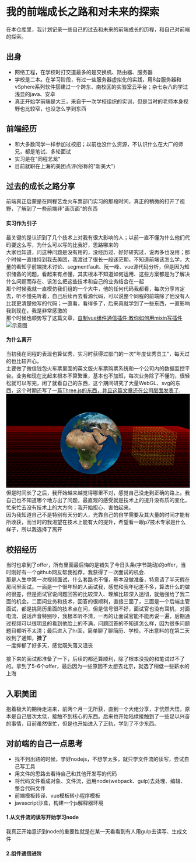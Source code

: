 # 我的前端成长之路和对未来的探索
在本仓库里，我计划记录一些自己的过去和未来的前端成长的历程，和自己对前端的探索。

出身
---
- 网络工程，在学校时打交道最多的是交换机、路由器、服务器
- 学校是二本。在学习阶段，有过一些服务器虚拟化的实践，用8台服务器和vSphere系列软件搭建过一个跨东、南校区的实验室云平台；杂七杂八的学过浅显的java、安卓
- 真正开始学前端是大三，来自于一次学校组织的实训，但是当时的老师本身视野也比较窄，也没怎么学到东西

前端经历
---
- 和大多数同学一样参加过校招；以前也没什么资源，不认识什么在大厂的师兄，都是笔试、多轮面试
- 实习是在"同程艺龙"
- 目前就职在上海的美团点评(俗称的"新美大")

过去的成长之路分享
---
前端真正启蒙是在同程艺龙火车票部门实习的那段时间，真正的稍微的打开了视野，了解到了一些前端非"画页面"的东西

#### 实习作为引子
最关键的是认识到了几个技术上对我有很大影响的人；以前一直不懂为什么他们代码要这么写，为什么可以写的比我好，思路哪来的<br>
大家也知道，问这种问题是没有用的，没经历过、好好研究过，说再多也没用；那个时候一直维持到我去美团，我渡过了很长一段迷茫期，不知道前端该怎么学，大量的看知乎前端技术讨论、segmentfault、阮一峰、vue源代码分析，但是因为知识储备的问题，看起来有点懂，其实根本不知道如何运用、这些方案都是为了解决什么问题而存在、该怎么把这些技术和自己的业务结合在一起<br>
那个时候我就一直模仿我们组的一个大牛，他的任何代码我都看，每次分享肯定去，听不懂先听着，自己后续再去看源代码，可以说整个同程的前端除了他没有人比我更清楚他写的代码；一直看，看得多了，后来真就学到了一些东西，一直影响我到现在，我是非常感激的<br>
那个时候也顺势写了这篇文章，[自制vue组件通信插件:教你如何用mixin写插件](https://segmentfault.com/a/1190000015554464)
![示意图](https://image-static.segmentfault.com/325/626/3256260828-5b3f4175215d3_articlex)

#### 为什么离开
当初我在同程的表现也算优秀，实习时获得过部门的一次"年度优秀员工"，每天过的也比较开心。<br>
主要做了微信钱包火车票里面的英文版火车票购票系统和一个公司内的数据监控平台。业务和现在比起来根本不算繁重，基本也不加班，每次业务除了不懂的，很轻松就可以写完，闲了就看自己的东西，这个期间研究了大量WebGL、svg的东西，这个时期还写了一篇[Three.js的东西，并且这篇文章还在公司层面发表了](https://screetbloom.github.io/2017/08/03/ThreeJs/#more).<br>
![three.js](./img/three.png)
但是时间长了之后，我开始越来越觉得哪里不对，感觉自己没走到正确的路上。我自己也不知道哪个地方出了问题，最直观的感受就是技术上的提升没有质的变化，忙来忙去没有技术上的大方向；我开始担心、害怕起来。<br>
因为我知道自己不是特别有天分的人，光靠自己的自学需要及其大量的时间才能有所收获，而当时的我渴望在技术上能有大的提升，希望看一眼p7技术专家是什么样子，所以我选择了离开



校招经历
---
当时也拿到了offer，所有里面最后悔的是错失了今日头条(字节跳动)的offer，当时刚好有一个github网友帮我推荐，我获得了一次面试的机会.<br>
那是人生中第一次视频面试，什么套路也不懂，基本没做准备，特意请了半天假在房间里面试。一面是一个很年轻的人面试我，感觉和我年纪差不多，算法什么的做的很差，但是面试官说问题回答的比较深入、理解比较深入透彻，就勉强给了我二面的机会。二面问业务和技术，回答的很顺利，直接三面了，三面是一个后端主管面试，都是挑简历里面的技术点在问，但是信号很不好，面试官也没有耳机，对面电流、说话声音特别吵，我根本听不清，一再的让面试官能不能再说一遍，后期通过视频可以很明显的看到他脸上的不满，问题回答的不知道怎么样，因为很多问题题目都听不太清；最后进入了hr面，简单聊了聊简历、学校。不出意料的在第二天收到了通知，**挂了**<br>
一度抑郁了好多天，感觉既失落又沮丧<br>
<br>
接下来的面试都准备了一下，后续的都还算顺利，除了根本没投的和笔试过不了的。拿到了5-6个offer，最后因为一些原因不太想去北京，就选了稍低一些薪水的上海<br>

入职美团
---
抱着极大的期待走进来，前两个月一无所获，直到一个大佬分享，才恍然大悟，原本是自己层次太低，接触不到核心的东西。后来也开始陆续接触到了一些足以兴奋的事情，目前虽然很忙，但是也开始进入了正轨，学到了不少东西。

对前端的自己一点思考
---
- 找不到出路的时候，学好nodejs，不想学太多，就只学文件流的读写，尝试自己写工具
- 用文件的思路去看待自己和其他开发写的代码
- 将代码文件看成对象、文件流，运用node(webpack、gulp)去处理、编辑、整合代码文件
- 前端模板转译、vue模板转小程序模板
- javascript沙盒，构建一个js解释器环境

#### 1.从文件流的读写开始学习node
我真正开始意识到node的重要性就是在某一天看看到有人用gulp去读写、生成文件


#### 2.组件通信进阶








